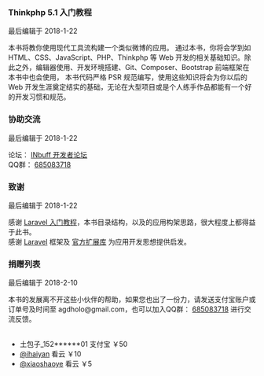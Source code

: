 <div class="container-fluid">
    <div class="card card-cascade my-5 hoverable">
        <div class="view gradient-card-header indigo">
            <h3 class="h3-responsive">Thinkphp 5.1 入门教程</h3>
            <p>最后编辑于 2018-1-22</p>
        </div>
        <div class="card-body">
            <p class="card-text">
                <span class="h4-responsive">
                    本书将教你使用现代工具流构建一个类似微博的应用。 通过本书，你将会学到如 HTML、CSS、JavaScript、PHP、Thinkphp 等 Web 开发的相关基础知识。除此之外，编辑器使用、开发环境搭建、Git、Composer、Bootstrap
                    前端框架在本书中也会使用， 本书代码严格 PSR 规范编写，使用这些知识将会为你以后的 Web 开发生涯奠定结实的基础，无论在大型项目或是个人练手作品都能有一个好的开发习惯和规范。
                </span>
            </p>
        </div>
    </div>
    <div class="card card-cascade my-5 hoverable">
        <div class="view gradient-card-header indigo">
            <h3 class="h3-responsive">协助交流</h3>
            <p>最后编辑于 2018-1-22</p>
        </div>
        <div class="card-body">
            <p class="card-text">
                <span class="h4-responsive">
                    论坛：
                    <a href="https://dev.inbuff.cn/forums" target="_black" rel="noopener noreferrer">INbuff 开发者论坛</a>
                    <br> QQ群：
                    <a href="https://shang.qq.com/wpa/qunwpa?idkey=dec8e7ee2f7c5cef3acc975f66379b3751e29df5dc3d15537fb14f2265028387" target="_black"
                        rel="noopener noreferrer">685083718</a>
                </span>
            </p>
        </div>
    </div>
    <div class="card card-cascade my-5 hoverable">
        <div class="view gradient-card-header indigo">
            <h3 class="h3-responsive">致谢</h3>
            <p>最后编辑于 2018-1-22</p>
        </div>
        <div class="card-body">
            <p class="card-text">
                <span class="h4-responsive">
                    感谢
                    <a href="https://laravel-china.org/courses/laravel-essential-training-5.5" target="_black" rel="noopener noreferrer">Laravel 入门教程</a>，本书目录结构，以及的应用构架思路，很大程度上都得益于此书。
                    <br> 感谢
                    <a href="https://laravel.com/" target="_black">Laravel</a> 框架及
                    <a href="https://github.com/laravel/laravel" target="_black" rel="noopener noreferrer">官方扩展库</a> 为应用开发思想提供启发。
                </span>
            </p>
        </div>
    </div>
    <div class="card card-cascade my-5 hoverable">
        <div class="view gradient-card-header indigo">
            <h3 class="h3-responsive">捐赠列表</h3>
            <p>最后编辑于 2018-2-10</p>
        </div>
        <div class="card-body">
            <p class="card-text">
                <span class="h4-responsive">
                    本书的发展离不开这些小伙伴的帮助，如果您也出了一份力，请发送支付宝账户或订单号及时间至 agdholo@gmail.com，也可以加入QQ群：
                    <a href="https://shang.qq.com/wpa/qunwpa?idkey=dec8e7ee2f7c5cef3acc975f66379b3751e29df5dc3d15537fb14f2265028387" target="_black"
                        rel="noopener noreferrer">685083718</a> 进行交流反馈。
                    <br>
                    <br>
                    <ul class="list-group">
                        <li class="list-group-item d-flex justify-content-between align-items-center">
                            土包子_152******01
                            <span class="badge badge-primary badge-pill">支付宝 ￥50</span>
                        </li>
                        <li class="list-group-item d-flex justify-content-between align-items-center">
                            <a href="https://www.kancloud.cn/@ihaiyan" target="_black" rel="noopener noreferrer"> @ihaiyan</a>
                            <span class="badge badge-primary badge-pill">看云 ￥10</span>
                        </li>
                        <li class="list-group-item d-flex justify-content-between align-items-center">
                            <a href="https://www.kancloud.cn/@xiaoshaoye" target="_black" rel="noopener noreferrer">@xiaoshaoye</a>
                            <span class="badge badge-primary badge-pill">看云 ￥5</span>
                        </li>
                    </ul>
                </span>
            </p>
        </div>
    </div>
</div>